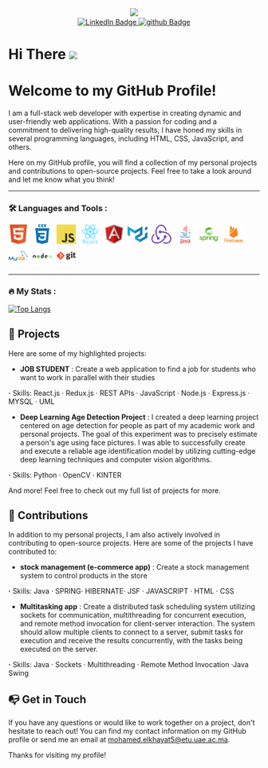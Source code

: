 <div id="header" align="center">
  <img src="https://media.giphy.com/media/M9gbBd9nbDrOTu1Mqx/giphy.gif" width="100"/>
</div>
<div id="badges" align="center">
  <a href="https://www.linkedin.com/in/mohamedelkhayat/">
    <img src="https://img.shields.io/badge/LinkedIn-blue?style=for-the-badge&logo=linkedin&logoColor=white" alt="LinkedIn Badge"/>
  </a>
  <a href="https://github.com/el-khayat">
    <img src="https://img.shields.io/badge/GitHub-black?style=for-the-badge&logo=github&logoColor=white" alt="github Badge"/>
  </a>
 
</div>

 # **Hi There**      <img src="https://media4.giphy.com/media/v1.Y2lkPTc5MGI3NjExNXpwa3RsaTFsMjBybm95NGRmeGdmOWtpM2JoaWs3bjl3bDlvNng2YiZlcD12MV9pbnRlcm5hbF9naWZfYnlfaWQmY3Q9cw/hvRJCLFzcasrR4ia7z/giphy.gif" width="100"/>






<!--
**el-khayat/el-khayat** is a ✨ _special_ ✨ repository because its `README.md` (this file) appears on your GitHub profile.

Here are some ideas to get you started:

- 🔭 I’m currently working on ...
- 🌱 I’m currently learning ...
- 👯 I’m looking to collaborate on ...
- 🤔 I’m looking for help with ...
- 💬 Ask me about ...
- 📫 How to reach me: ...
- 😄 Pronouns: ...
- ⚡ Fun fact: ...
-->
# Welcome to my GitHub Profile!

I am a full-stack web developer with expertise in creating dynamic and user-friendly web applications. With a passion for coding and a commitment to delivering high-quality results, I have honed my skills in several programming languages, including HTML, CSS, JavaScript, and others.

Here on my GitHub profile, you will find a collection of my personal projects and contributions to open-source projects. Feel free to take a look around and let me know what you think!

---

### :hammer_and_wrench: Languages and Tools :
<div>
    <img src="https://github.com/devicons/devicon/blob/master/icons/html5/html5-original.svg" title="HTML5" alt="HTML" width="40" height="40"/>&nbsp;
  <img src="https://github.com/devicons/devicon/blob/master/icons/css3/css3-plain-wordmark.svg"  title="CSS3" alt="CSS" width="40" height="40"/>&nbsp;
  <img src="https://github.com/devicons/devicon/blob/master/icons/javascript/javascript-original.svg" title="JavaScript" alt="JavaScript" width="40" height="40"/>&nbsp;
  <img src="https://github.com/devicons/devicon/blob/master/icons/react/react-original-wordmark.svg" title="React" alt="React" width="40" height="40"/>&nbsp;
  <img src="https://github.com/devicons/devicon/blob/master/icons/angularjs/angularjs-original.svg" title="Angular" alt="Angular" width="40" height="40"/>&nbsp;
  <img src="https://github.com/devicons/devicon/blob/master/icons/materialui/materialui-original.svg" title="Material UI" alt="Material UI" width="40" height="40"/>&nbsp;
  <img src="https://github.com/devicons/devicon/blob/master/icons/redux/redux-original.svg" title="Redux" alt="Redux " width="40" height="40"/>&nbsp;
  <img src="https://github.com/devicons/devicon/blob/master/icons/java/java-original-wordmark.svg" title="Java" alt="Java" width="40" height="40"/>&nbsp;
  <img src="https://github.com/devicons/devicon/blob/master/icons/spring/spring-original-wordmark.svg" title="Spring" alt="Spring" width="40" height="40"/>&nbsp;
  <img src="https://github.com/devicons/devicon/blob/master/icons/firebase/firebase-plain-wordmark.svg" title="Firebase" alt="Firebase" width="40" height="40"/>&nbsp;
  <img src="https://github.com/devicons/devicon/blob/master/icons/mysql/mysql-original-wordmark.svg" title="MySQL"  alt="MySQL" width="40" height="40"/>&nbsp;
  <img src="https://github.com/devicons/devicon/blob/master/icons/nodejs/nodejs-original-wordmark.svg" title="NodeJS" alt="NodeJS" width="40" height="40"/>&nbsp;
  <img src="https://github.com/devicons/devicon/blob/master/icons/git/git-original-wordmark.svg" title="Git" **alt="Git" width="40" height="40"/>&nbsp;
</div>

---

### :fire: My Stats :

[![Top Langs](https://github-readme-stats.vercel.app/api/top-langs/?username=el-khayat&layout=compact&theme=vision-friendly-dark)](https://github.com/anuraghazra/github-readme-stats)


## :scroll: Projects

Here are some of my highlighted projects:

- **JOB STUDENT** : Create a web application to find a job for students who want to work in parallel
with their studies

**·** Skills: React.js · Redux.js · REST APIs · JavaScript · Node.js · Express.js · MYSQL · UML

- **Deep Learning Age Detection Project** : I created a deep learning project centered on age detection for people as
part of my academic work and personal projects. The goal of this
experiment was to precisely estimate a person's age using face pictures. I
was able to successfully create and execute a reliable age identification
model by utilizing cutting-edge deep learning techniques and computer
vision algorithms.

**·** Skills: Python · OpenCV · KINTER


And more! Feel free to check out my full list of projects for more.

## :busts_in_silhouette: Contributions

In addition to my personal projects, I am also actively involved in contributing to open-source projects. Here are some of the projects I have contributed to:

- **stock management (e-commerce app)** : Create a stock management system to control products in the store
  
**·** Skills: Java · SPRING· HIBERNATE· JSF · JAVASCRIPT · HTML · CSS


- **Multitasking app** : Create a distributed task scheduling system utilizing sockets for communication,
multithreading for concurrent execution, and remote method invocation for
client-server interaction. The system should allow multiple clients to connect to
a server, submit tasks for execution and receive the results concurrently, with
the tasks being executed on the server.

**·** Skills: Java · Sockets · Multithreading · Remote Method Invocation ·Java Swing

## :mailbox_with_no_mail: Get in Touch

If you have any questions or would like to work together on a project, don't hesitate to reach out! You can find my contact information on my GitHub profile or send me an email at [mohamed.elkhayat5@etu.uae.ac.ma](mailto:mohamed.elkhayat5@etu.uae.ac.ma).

Thanks for visiting my profile!
